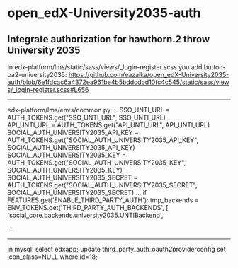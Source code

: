 # open_edX-University2035-auth
Integrate authorization for hawthorn.2 throw University 2035
-
In edx-platform/lms/static/sass/views/_login-register.scss you add button-oa2-university2035:
https://github.com/eazaika/open_edX-University2035-auth/blob/6e1fdcac6a4372ea961be4b5bddcdbd10fc4c545/static/sass/views/_login-register.scss#L656
***
edx-platform/lms/envs/common.py
...
SSO_UNTI_URL = AUTH_TOKENS.get("SSO_UNTI_URL", SSO_UNTI_URL)  
API_UNTI_URL = AUTH_TOKENS.get("API_UNTI_URL", API_UNTI_URL)  
SOCIAL_AUTH_UNIVERSITY2035_API_KEY = AUTH_TOKENS.get("SOCIAL_AUTH_UNIVERSITY2035_API_KEY", SOCIAL_AUTH_UNIVERSITY2035_API_KEY)
SOCIAL_AUTH_UNIVERSITY2035_KEY = AUTH_TOKENS.get("SOCIAL_AUTH_UNIVERSITY2035_KEY", SOCIAL_AUTH_UNIVERSITY2035_KEY)
SOCIAL_AUTH_UNIVERSITY2035_SECRET = AUTH_TOKENS.get("SOCIAL_AUTH_UNIVERSITY2035_SECRET", SOCIAL_AUTH_UNIVERSITY2035_SECRET)
...
if FEATURES.get('ENABLE_THIRD_PARTY_AUTH'):
    tmp_backends = ENV_TOKENS.get('THIRD_PARTY_AUTH_BACKENDS', [
        'social_core.backends.university2035.UNTIBackend',
   
...
***
In mysql:
select edxapp;
update third_party_auth_oauth2providerconfig set icon_class=NULL where id=18;
